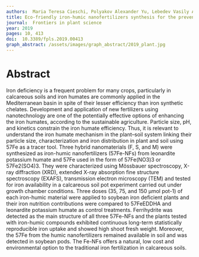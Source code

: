 ```yaml
---
authors:  Maria Teresa Cieschi, Polyakov Alexander Yu, Lebedev Vasily A., Volkov Dmitry S., Pankratov Denis A., Veligzhanin Alexey A., Perminova Irina V., Lucena Juan J. 
title: Eco-friendly iron-humic nanofertilizers synthesis for the prevention of iron chlorosis in soybean (Glycine max) grown in calcareous soil
journal:  Frontiers in plant science
year: 2019
pages: 10, 413
doi:  10.3389/fpls.2019.00413
graph_abstract: /assets/images/graph_abstract/2019_plant.jpg
---
```



# Abstract

Iron deficiency is a frequent problem for many crops, particularly in calcareous soils and iron humates are commonly applied in the Mediterranean basin in spite of their lesser efficiency than iron synthetic chelates. Development and application of new fertilizers using nanotechnology are one of the potentially effective options of enhancing the iron humates, according to the sustainable agriculture. Particle size, pH, and kinetics constrain the iron humate efficiency. Thus, it is relevant to understand the iron humate mechanism in the plant–soil system linking their particle size, characterization and iron distribution in plant and soil using 57Fe as a tracer tool. Three hybrid nanomaterials (F, S, and M) were synthesized as iron-humic nanofertilizers (57Fe-NFs) from leonardite potassium humate and 57Fe used in the form of 57Fe(NO3)3 or 57Fe2(SO4)3. They were characterized using Mössbauer spectroscopy, X-ray diffraction (XRD), extended X-ray absorption fine structure spectroscopy (EXAFS), transmission electron microscopy (TEM) and tested for iron availability in a calcareous soil pot experiment carried out under growth chamber conditions. Three doses (35, 75, and 150 μmol pot-1) of each iron-humic material were applied to soybean iron deficient plants and their iron nutrition contributions were compared to 57FeEDDHA and leonardite potassium humate as control treatments. Ferrihydrite was detected as the main structure of all three 57Fe-NFs and the plants tested with iron-humic compounds exhibited continuous long-term statistically reproducible iron uptake and showed high shoot fresh weight. Moreover, the 57Fe from the humic nanofertilizers remained available in soil and was detected in soybean pods. The Fe-NFs offers a natural, low cost and environmental option to the traditional iron fertilization in calcareous soils.